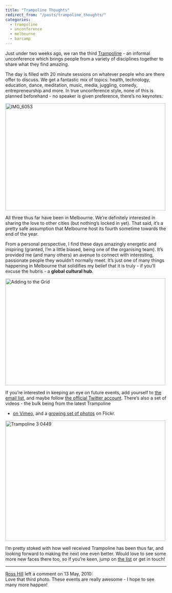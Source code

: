 ```yaml
---
title: "Trampoline Thoughts"
redirect_from: "/posts/trampoline_thoughts/"
categories:
  - trampoline
  - unconference
  - melbourne
  - barcamp
---
```

Just under two weeks ago, we ran the third
[Trampoline](http://trampolineday.com) - an informal unconference which
brings people from a variety of disciplines together to share what they
find amazing.

The day is filled with 20 minute sessions on whatever people who are
there offer to discuss. We get a fantastic mix of topics: health,
technology, education, dance, meditation, music, media, juggling,
comedy, entrepreneurship and more. In true unconference style, none of
this is planned beforehand - no speaker is given preference, there’s no
keynotes.

<a href="http://www.flickr.com/photos/44709316@N03/4110891473/" title="IMG_6053 by Trampoline Melbourne, on Flickr"><img src="https://farm3.static.flickr.com/2537/4110891473_e2ef10d9ca.jpg" width="500" height="334" alt="IMG_6053" /></a>

All three thus far have been in Melbourne. We’re definitely interested
in sharing the love to other cities (but nothing’s locked in yet). That
said, it’s a pretty safe assumption that Melbourne host its fourth
sometime towards the end of the year.

From a personal perspective, I find these days amazingly energetic and
inspiring (granted, I’m a little biased, being one of the organising
team). It’s provided me (and many others) an avenue to connect with
interesting, passionate people they wouldn’t normally meet. It’s just
one of many things happening in Melbourne that solidifies my belief that
it is truly - if you’ll excuse the hubris - a **global cultural hub**.

<a href="http://www.flickr.com/photos/88868103@N00/4041893812/" title="Untitled by jonathannen, on Flickr"><img src="https://farm3.static.flickr.com/2788/4041893812_0e642b55b3.jpg" width="500" height="333" alt="Adding to the Grid" /></a>

If you’re interested in keeping an eye on future events, add yourself to
[the email list](http://trampolineday.com/subscribers/new), and maybe
follow [the official Twitter account](http://twitter.com/trampolineday).
There’s also a set of videos - the bulk being from the latest Trampoline
- [on Vimeo](http://www.vimeo.com/channels/trampolineday), and a
[growing set of
photos](http://www.flickr.com/groups/trampolineday/pool/) on Flickr.

<a href="http://www.flickr.com/photos/28939463@N07/4576136417/" title="Trampoline 3 0449 by dlimiter, on Flickr"><img src="https://farm5.static.flickr.com/4034/4576136417_c162e7c616.jpg" width="500" height="375" alt="Trampoline 3 0449" /></a>

I’m pretty stoked with how well received Trampoline has been thus far,
and looking forward to making the next one even better. Would love to
see some more new faces there too, so if you’re keen, jump on [the
list](http://trampolineday.com/subscribers/new) or get in touch!

------------------------------------------------------------------------

<div class="comments">
<div class="comment-author">
<a href="http://www.rosshill.com.au">Ross Hill</a> left a comment on 13
May, 2010:</div>

<div class="comment" markdown="1">
Love that third photo. These events are really awesome - I hope to see
many more happen!

</div>
</div>


